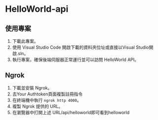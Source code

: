 # HelloWorld-api

## 使用專案

1. 下載此專案。
2. 使用 Visual Studio Code 開啟下載的資料夾位址或直接以Visual Studio開啟.sln。
3. 執行專案，確保後端伺服器正常運行並可以訪問 HelloWorld API。

## Ngrok

1. 下載並安裝 Ngrok。
2. 去Your Authtoken頁面複製註冊指令
3. 在終端機中執行 `ngrok http 4000`。
4. 複製 Ngrok 提供的 URL。
5. 在瀏覽器中打開上述 URL/api/helloworld即可看到helloworld
